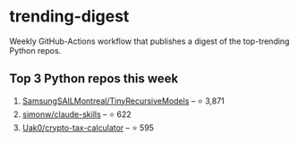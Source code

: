 # trending-digest

Weekly GitHub-Actions workflow that publishes a digest of the top-trending Python repos.

## Top 3 Python repos this week
<!-- trending:start -->
1. [SamsungSAILMontreal/TinyRecursiveModels](https://github.com/SamsungSAILMontreal/TinyRecursiveModels) – ⭐ 3,871
2. [simonw/claude-skills](https://github.com/simonw/claude-skills) – ⭐ 622
3. [Uak0/crypto-tax-calculator](https://github.com/Uak0/crypto-tax-calculator) – ⭐ 595
<!-- trending:end -->
